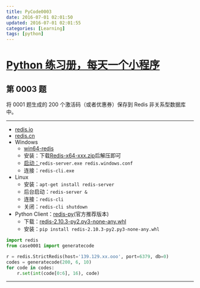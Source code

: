 ```yaml
---
title: PyCode0003
date: 2016-07-01 02:01:50
updated: 2016-07-01 02:01:55
categories: [Learning]
tags: [python]
---
```


# [Python 练习册，每天一个小程序](https://github.com/Yixiaohan/show-me-the-code)


## 第 0003 题

将 0001 题生成的 200 个激活码（或者优惠券）保存到 Redis 非关系型数据库中。

<!-- more -->

------------


- [redis.io](http://redis.io/)
- [redis.cn](http://redis.cn/)
- Windows
    - [win64-redis](https://github.com/MSOpenTech/redis)
    - 安装：下载[Redis-x64-xxx.zip](https://github.com/MSOpenTech/redis/releases)后解压即可
    - [启动：](http://jingyan.baidu.com/article/f25ef2546119fd482c1b8214.html)`redis-server.exe redis.windows.conf`
    - 连接：`redis-cli.exe`
- Linux
    - 安装：`apt-get install redis-server`
    - 后台启动：`redis-server &`
    - 连接：`redis-cli`
    - 关闭：`redis-cli shutdown`
- Python Client：[redis-py](https://github.com/andymccurdy/redis-py)(官方推荐版本)
    - 下载：[redis-2.10.3-py2.py3-none-any.whl](http://www.lfd.uci.edu/~gohlke/pythonlibs/)
    - 安装：`pip install redis-2.10.3-py2.py3-none-any.whl`

```python
import redis
from case0001 import generatecode

r = redis.StrictRedis(host='139.129.xx.ooo', port=6379, db=0)
codes = generatecode(200, 6, 10)
for code in codes:
    r.set(int(code[0:6], 16), code)
```

------------

